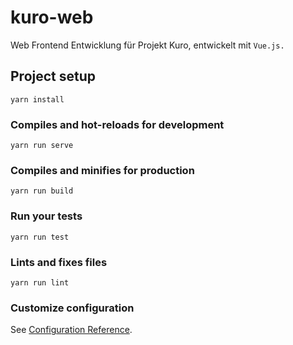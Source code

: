 # kuro-web

Web Frontend Entwicklung für Projekt Kuro, entwickelt mit `Vue.js.`

## Project setup

```console
yarn install
```

### Compiles and hot-reloads for development

```console
yarn run serve
```

### Compiles and minifies for production

```console
yarn run build
```

### Run your tests

```console
yarn run test
```

### Lints and fixes files

```console
yarn run lint
```

### Customize configuration

See [Configuration Reference](https://cli.vuejs.org/config/).
